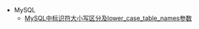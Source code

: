 * MySQL
	- [MySQL中标识符大小写区分及lower_case_table_names参数](posts/mysql/identifier-case-sensitivity-in-mysql)